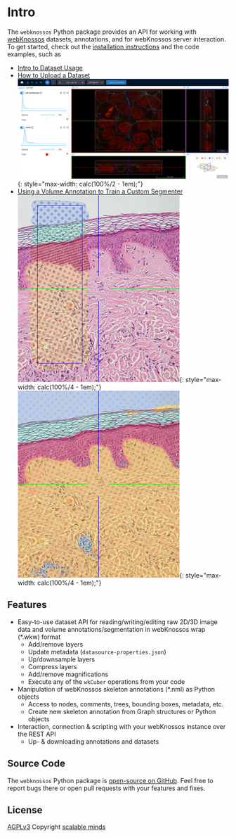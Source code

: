 # Intro

The `webknossos` Python package provides an API for working with [webKnossos](https://webknossos.org) datasets,
annotations, and for webKnossos server interaction.
To get started, check out the [installation instructions](installation.md) and the code examples, such as

* [Intro to Dataset Usage](examples/dataset_usage.md)
* [How to Upload a Dataset](examples/upload_image_data.md)<br/>
  ![Cell Dataset uploaded to webKnossos](examples/upload_image_data_dataset.jpg){: style="max-width: calc(100%/2 - 1em);"}
* [Using a Volume Annotation to Train a Custom Segmenter](examples/learned_segmenter.md)<br/>
  ![Volume Annotation used as Training Data](examples/learned_segmenter_annotation.png){: style="max-width: calc(100%/4 - 1em);"}
  ![Result of the Segmenter on the Skin Dataset](examples/learned_segmenter_result.png){: style="max-width: calc(100%/4 - 1em);"}


## Features

- Easy-to-use dataset API for reading/writing/editing raw 2D/3D image data
  and volume annotations/segmentation in webKnossos wrap (*.wkw) format
    - Add/remove layers
    - Update metadata (`datasource-properties.json`)
    - Up/downsample layers
    - Compress layers
    - Add/remove magnifications
    - Execute any of the `wkCuber` operations from your code
- Manipulation of webKnossos skeleton annotations (*.nml) as Python objects
    - Access to nodes, comments, trees, bounding boxes, metadata, etc.
    - Create new skeleton annotation from Graph structures or Python objects
- Interaction, connection & scripting with your webKnossos instance over the REST API
    - Up- & downloading annotations and datasets

## Source Code

The `webknossos` Python package is [open-source on GitHub](https://github.com/scalableminds/webknossos-libs). Feel free to report bugs there or open pull requests with your features and fixes.

## License
[AGPLv3](https://www.gnu.org/licenses/agpl-3.0.html)
Copyright [scalable minds](https://scalableminds.com)
